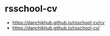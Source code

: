 # rsschool-cv
+ https://danchikhub.github.io/rsschool-cv/cv
+ https://danchikhub.github.io/rsschool-cv/
